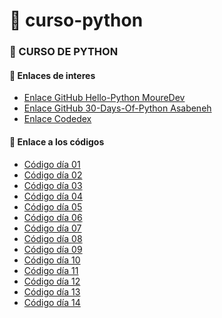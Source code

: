 # 🐍 curso-python

<h3>💾 CURSO DE PYTHON</h3>

<div>
<h4>📡 Enlaces de interes</h4>

- [Enlace GitHub Hello-Python MoureDev](https://github.com/mouredev/Hello-Python)
- [Enlace GitHub 30-Days-Of-Python Asabeneh](https://github.com/Asabeneh/30-Days-Of-Python)
- [Enlace Codedex](https://www.codedex.io/)

</div>

<div>

#### 📜 Enlace a los códigos

- [Código día 01](./01_dia/dia01.py)
- [Código día 02](./02_dia/dia02.py)
- [Código día 03](./03_dia/dia03.py)
- [Código día 04](./04_dia/dia04.py)
- [Código día 05](./05_dia/dia05.py)
- [Código día 06](./06_dia/dia06.py)
- [Código día 07](./07_dia/dia07.py)
- [Código día 08](./08_dia/dia08.py)
- [Código día 09](./09_dia/dia09.py)
- [Código día 10](./10_dia/dia10.py)
- [Código día 11](./11_dia/dia11.py)
- [Código día 12](./12_dia/dia12.py)
- [Código día 13](./13_dia/dia13.py)
- [Código día 14](./14_dia/dia14.py)
</div>
